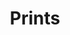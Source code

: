 ---
title: "Prints"
order: 4
description_markdown: 
homepage_description_markdown: 
gallery_date: 2016-05-01 00:00:00
frontpage: true
frontpagetitle: "Prints"
permalink: /gallery/prints/
display_title: true
archive: false
main_image_path: "/assets/images/4c61772903aba.jpg"
thumb_crop: true
display_thumb_title: true
display_image: false
images:
  - image_path: "/assets/images/4c61772903aba.jpg"
    image_title: "The Westway"
    image_description: ""
    thumb_path:
  - image_path: "/assets/images/4b58e6ee353e9.jpg"
    image_title: "London City Airport"
    image_description: ""
    thumb_path:
  - image_path: "/assets/images/43ed0977e6280.jpg"
    image_title: "Camden Lock"
    image_description: "133 x 90cm"
    thumb_path:
  - image_path: "/assets/images/4282331fb41f2.jpg"
    image_title: "River Walk, San Antonio"
    image_description: "90 x 115cm"
    thumb_path:
  - image_path: "/assets/images/43edb9d17eec8.jpg"
    image_title: "Colossus, Thorpe Park"
    image_description: "90 x 135cm"
    thumb_path:
  - image_path: "/assets/images/4cdda369a35f7.jpg"
    image_title: "London Bridges"
    image_description: "139 x 38cm"
    thumb_path:
  - image_path: /assets/images/43e67f483ee2d.jpg
    image_title: North End Road Market
    image_description: 45 x 80cm
    thumb_path:
  - image_path: /assets/images/43ed089ccac5a.jpg
    image_title: Cinema
    image_description: 60 x 80cm
    thumb_path:
  - image_path: /assets/images/43ed08b70514a.jpg
    image_title: Lower Waterloo Place
    image_description: 60 x 80cm
    thumb_path:
  - image_path: /assets/images/453fc299e9736.jpg
    image_title: Clerkenwell Green
    image_description: 133 x 90cm
    thumb_path:
  - image_path: /assets/images/43edbb5042d09.jpg
    image_title: South India Quays
    image_description: 40 x 60cm
    thumb_path:
  - image_path: /assets/images/428230fc44f37.jpg
    image_title: Regent's Canal
    image_description: 35 x 32cm
    thumb_path:
  - image_path: /assets/images/4b770b123f607.jpg
    image_title: Lower Waterloo Place
    image_description:
    thumb_path:
  - image_path: /assets/images/4b770b4b2ae6d.jpg
    image_title: Liverpool Street Station
    image_description:
    thumb_path:
  - image_path: /assets/images/4b770b8bac795.jpg
    image_title: Cycle Courier
    image_description:
    thumb_path:
  - image_path: /assets/images/4b770bba78f14.jpg
    image_title: The Bull
    image_description:
    thumb_path:
  - image_path: /assets/images/4b770be9c3c2e.jpg
    image_title: Supermarket Checkout
    image_description:
    thumb_path:
_options:
  image_path:
    uploads_dir: "assets/images/:year"
    width: 1200
    height: 1200
    resize_style: contain
    mime_type: image/jpeg
  main_image_path:
    uploads_dir: "assets/images/:year"
    width: 1200
    height: 1200
    resize_style: contain
    mime_type: image/jpeg
  content:
    uploads_dir: "assets/:year"
_comments:
  title: Gallery title
  order: Manually order the galleries
  permalink: Edit the web address here - letters and hyphen only
  display_image: Show featured image at the top of the gallery
  display_title: Show the title at the top of the gallery
  display_thumb_title: Show titles with image thumbnails
  main_image_path: Image used to represent your gallery
  images: Add and edit your gallery images here
  image_description: Usually only shown in the image close up
  image_path: Maximum 1200 pixels 
  thumb_path: Custom thumbnail image
  thumb_crop: Crop thumbnail images to a consistent size
  archive: Hide gallery from public view
  frontpage: Show this gallery on the homepage
  frontpagetitle: Title for homepage display
  homepage_description_markdown: Text used on homepage if shown
---